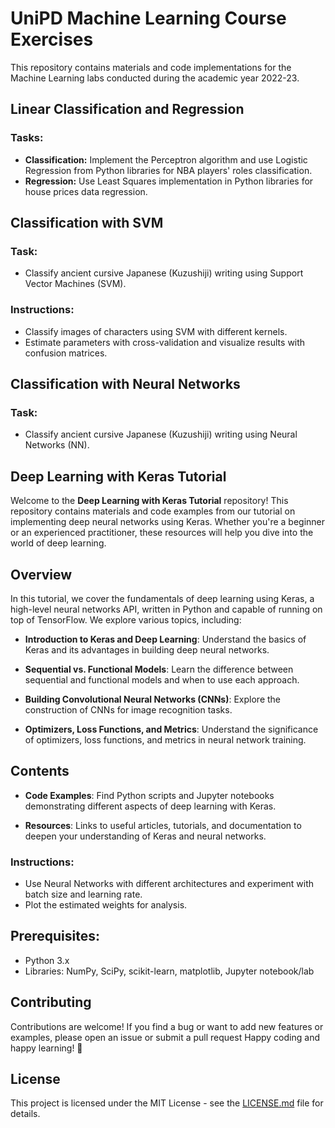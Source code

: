 # UniPD Machine Learning Course Exercises

This repository contains materials and code implementations for the Machine Learning labs conducted during the academic year 2022-23.

## Linear Classification and Regression
### Tasks:
- **Classification:** Implement the Perceptron algorithm and use Logistic Regression from Python libraries for NBA players' roles classification.
- **Regression:** Use Least Squares implementation in Python libraries for house prices data regression.

## Classification with SVM
### Task:
- Classify ancient cursive Japanese (Kuzushiji) writing using Support Vector Machines (SVM).

### Instructions:
- Classify images of characters using SVM with different kernels.
- Estimate parameters with cross-validation and visualize results with confusion matrices.

## Classification with Neural Networks
### Task:
- Classify ancient cursive Japanese (Kuzushiji) writing using Neural Networks (NN).

## Deep Learning with Keras Tutorial

Welcome to the **Deep Learning with Keras Tutorial** repository! This repository contains materials and code examples from our tutorial on implementing deep neural networks using Keras. Whether you're a beginner or an experienced practitioner, these resources will help you dive into the world of deep learning.

## Overview

In this tutorial, we cover the fundamentals of deep learning using Keras, a high-level neural networks API, written in Python and capable of running on top of TensorFlow. We explore various topics, including:

- **Introduction to Keras and Deep Learning**: Understand the basics of Keras and its advantages in building deep neural networks.

- **Sequential vs. Functional Models**: Learn the difference between sequential and functional models and when to use each approach.

- **Building Convolutional Neural Networks (CNNs)**: Explore the construction of CNNs for image recognition tasks.

- **Optimizers, Loss Functions, and Metrics**: Understand the significance of optimizers, loss functions, and metrics in neural network training.

## Contents

- **Code Examples**: Find Python scripts and Jupyter notebooks demonstrating different aspects of deep learning with Keras.

- **Resources**: Links to useful articles, tutorials, and documentation to deepen your understanding of Keras and neural networks.

### Instructions:
- Use Neural Networks with different architectures and experiment with batch size and learning rate.
- Plot the estimated weights for analysis.

## Prerequisites:
- Python 3.x
- Libraries: NumPy, SciPy, scikit-learn, matplotlib, Jupyter notebook/lab
  
## Contributing

Contributions are welcome! If you find a bug or want to add new features or examples, please open an issue or submit a pull request 
Happy coding and happy learning! 🚀

## License

This project is licensed under the MIT License - see the [LICENSE.md](LICENSE.md) file for details.



